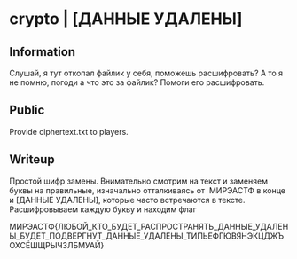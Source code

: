 # crypto | [ДАННЫЕ УДАЛЕНЫ]

## Information
Слушай, я тут откопал файлик у себя, поможешь расшифровать? А то я не помню, погоди а что это за файлик? Помоги его расшифровать.

## Public
Provide ciphertext.txt to players.

## Writeup
Простой шифр замены. Внимательно смотрим на текст и заменяем буквы на правильные, изначально отталкиваясь от  МИРЭАСТФ в конце и [ДАННЫЕ УДАЛЕНЫ], которые часто встречаются в тексте. Расшифровываем каждую букву и находим флаг

МИРЭАСТФ{ЛЮБОЙ_КТО_БУДЕТ_РАСПРОСТРАНЯТЬ_ДАННЫЕ_УДАЛЕНЫ_БУДЕТ_ПОДВЕРГНУТ_ДАННЫЕ_УДАЛЕНЫ_ТИПЬЕФГЮВЯНЭКЦДЖЪОХСЁШЩРЫЧЗЛБМУАЙ}
